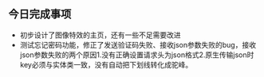 ## 今日完成事项

- 初步设计了图像特效的主页，还有一些不足需要改进
- 测试忘记密码功能，修正了发送验证码失败、接收json参数失败的bug，接收json参数失败的两个原因1.没有正确设置请求头为json格式2.原生传输json时key必须与实体类一致，没有自动把下划线转化成驼峰。
